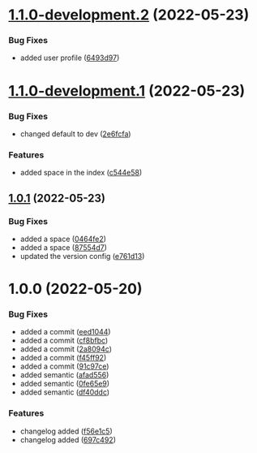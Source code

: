 # [1.1.0-development.2](https://github.com/prashant9428/auto-release-single-repo/compare/v1.1.0-development.1...v1.1.0-development.2) (2022-05-23)


### Bug Fixes

* added user profile ([6493d97](https://github.com/prashant9428/auto-release-single-repo/commit/6493d97edec19e651a6fd00484fa3caeeecc1178))

# [1.1.0-development.1](https://github.com/prashant9428/auto-release-single-repo/compare/v1.0.1...v1.1.0-development.1) (2022-05-23)


### Bug Fixes

* changed default to dev ([2e6fcfa](https://github.com/prashant9428/auto-release-single-repo/commit/2e6fcfa49177bc580900e7087a22292981012e74))


### Features

* added space in the index ([c544e58](https://github.com/prashant9428/auto-release-single-repo/commit/c544e580bb04538a928f80c5295736e031d4d4b7))

## [1.0.1](https://github.com/prashant9428/auto-release-single-repo/compare/v1.0.0...v1.0.1) (2022-05-23)


### Bug Fixes

* added a space ([0464fe2](https://github.com/prashant9428/auto-release-single-repo/commit/0464fe2f73751a2e2d7e4a6bdbf38d406c3a065f))
* added a space ([87554d7](https://github.com/prashant9428/auto-release-single-repo/commit/87554d75fb51d5ce5fa5097584c24cdd4ac414d3))
* updated the version config ([e761d13](https://github.com/prashant9428/auto-release-single-repo/commit/e761d139fe23c98ead9eb8e841e59474b7682706))

# 1.0.0 (2022-05-20)


### Bug Fixes

* added a commit ([eed1044](https://github.com/prashant9428/auto-release-single-repo/commit/eed10444d7f876cb002a17a717b23ba56fb8a063))
* added a commit ([cf8bfbc](https://github.com/prashant9428/auto-release-single-repo/commit/cf8bfbc5583c7512ae5ec9dcea45559b68aa07e3))
* added a commit ([2a8094c](https://github.com/prashant9428/auto-release-single-repo/commit/2a8094c379aa302adbe32fe0659631e5003fd84a))
* added a commit ([f45ff92](https://github.com/prashant9428/auto-release-single-repo/commit/f45ff924e639033c6495cc434ad7c4f405dabf87))
* added a commit ([91c97ce](https://github.com/prashant9428/auto-release-single-repo/commit/91c97ce1ac3e1e6d5c7229e8e74e0cf31d6f3c11))
* added semantic ([afad556](https://github.com/prashant9428/auto-release-single-repo/commit/afad55651a20c2d1aa1fe70502629f1eb47d415f))
* added semantic ([0fe65e9](https://github.com/prashant9428/auto-release-single-repo/commit/0fe65e928079efae437b9896f566ee84e7f9e975))
* added semantic ([df40ddc](https://github.com/prashant9428/auto-release-single-repo/commit/df40ddc1efccdb451b401be6691cce14ae22deb9))


### Features

* changelog added ([f56e1c5](https://github.com/prashant9428/auto-release-single-repo/commit/f56e1c512f6671fc56173dc367caaa4b85771f7c))
* changelog added ([697c492](https://github.com/prashant9428/auto-release-single-repo/commit/697c4928fc7edff6e94b84a23bc6d407308f9b23))
